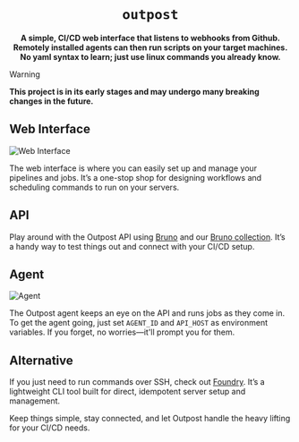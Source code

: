 <div align="center">
  <h1><code>outpost</code></h1>

  <p><b>A simple, CI/CD web interface that listens to webhooks from Github. Remotely installed agents can then run scripts on your target machines. No yaml syntax to learn; just use linux commands you already know.</b></p>
</div>

> [!WARNING]
> **This project is in its early stages and may undergo many breaking changes in the future.**

## Web Interface

![Web Interface](https://github.com/johnnyfreeman/bilbo/assets/371481/9ba59596-b6db-4a71-88d6-1f45ce2d2dae)

The web interface is where you can easily set up and manage your pipelines and jobs. It’s a one-stop shop for designing workflows and scheduling commands to run on your servers.

## API

Play around with the Outpost API using [Bruno](https://www.usebruno.com/) and our [Bruno collection](/bruno). It’s a handy way to test things out and connect with your CI/CD setup.

## Agent

![Agent](https://github.com/johnnyfreeman/bilbo/assets/371481/2fecedca-dc77-4d98-ada1-eaccd77a6bf9)

The Outpost agent keeps an eye on the API and runs jobs as they come in. To get the agent going, just set `AGENT_ID` and `API_HOST` as environment variables. If you forget, no worries—it'll prompt you for them.

## Alternative

If you just need to run commands over SSH, check out [Foundry](https://github.com/johnnyfreeman/foundry). It’s a lightweight CLI tool built for direct, idempotent server setup and management.

Keep things simple, stay connected, and let Outpost handle the heavy lifting for your CI/CD needs.

